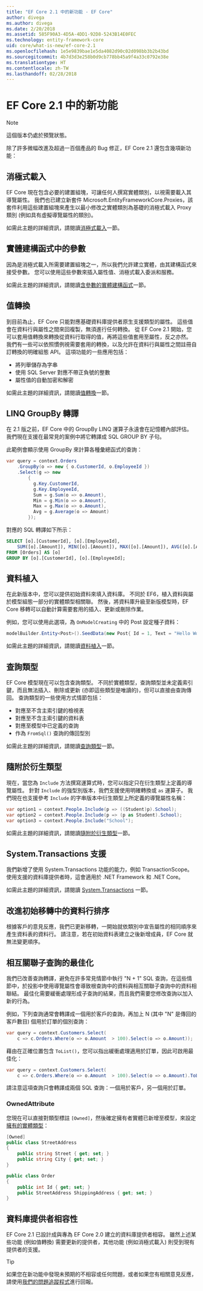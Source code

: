 ```yaml
---
title: "EF Core 2.1 中的新功能 - EF Core"
author: divega
ms.author: divega
ms.date: 2/20/2018
ms.assetid: 585F90A3-4D5A-4DD1-92D8-5243B14E0FEC
ms.technology: entity-framework-core
uid: core/what-is-new/ef-core-2.1
ms.openlocfilehash: 1e5e9839bae1e5da4082d90c02d098bb3b2b43bd
ms.sourcegitcommit: 4b7d3d3e258b0d9cb778bb45a9f4a33c0792e38e
ms.translationtype: HT
ms.contentlocale: zh-TW
ms.lasthandoff: 02/28/2018
---
```

# <a name="new-features-in-ef-core-21"></a>EF Core 2.1 中的新功能
> [!NOTE]  
> 這個版本仍處於預覽狀態。

除了許多微幅改進及超過一百個產品的 Bug 修正，EF Core 2.1 還包含幾項新功能：

## <a name="lazy-loading"></a>消極式載入
EF Core 現在包含必要的建置組塊，可讓任何人撰寫實體類別，以視需要載入其導覽屬性。 我們也已建立新套件 Microsoft.EntityFrameworkCore.Proxies，該套件利用這些建置組塊來產生以最小修改之實體類別為基礎的消極式載入 Proxy 類別 (例如具有虛擬導覽屬性的類別)。

如需此主題的詳細資訊，請閱讀[消極式載入](xref:core/querying/related-data#lazy-loading)一節。

## <a name="parameters-in-entity-constructors"></a>實體建構函式中的參數
因為是消極式載入所需要建置組塊之一，所以我們允許建立實體，由其建構函式來接受參數。 您可以使用這些參數來插入屬性值、消極式載入委派和服務。

如需此主題的詳細資訊，請閱讀[含參數的實體建構函式](xref:core/modeling/constructors)一節。

## <a name="value-conversions"></a>值轉換
到目前為止，EF Core 只能對應基礎資料庫提供者原生支援類型的屬性。 這些值會在資料行與屬性之間來回複製，無須進行任何轉換。 從 EF Core 2.1 開始，您可以套用值轉換來轉換從資料行取得的值，再將這些值套用至屬性，反之亦然。 我們有一些可以依照慣例視需要套用的轉換，以及允許在資料行與屬性之間註冊自訂轉換的明確組態 API。 這項功能的一些應用包括：

- 將列舉儲存為字串
- 使用 SQL Server 對應不帶正負號的整數
- 屬性值的自動加密和解密

如需此主題的詳細資訊，請閱讀[值轉換](xref:core/modeling/value-conversions)一節。  

## <a name="linq-groupby-translation"></a>LINQ GroupBy 轉譯
在 2.1 版之前，EF Core 中的 GroupBy LINQ 運算子永遠會在記憶體內部評估。 我們現在支援在最常見的案例中將它轉譯成 SQL GROUP BY 子句。

此範例會顯示使用 GroupBy 來計算各種彙總函式的查詢：

``` csharp
var query = context.Orders
    .GroupBy(o => new { o.CustomerId, o.EmployeeId })
    .Select(g => new
        {
          g.Key.CustomerId,
          g.Key.EmployeeId,
          Sum = g.Sum(o => o.Amount),
          Min = g.Min(o => o.Amount),
          Max = g.Max(o => o.Amount),
          Avg = g.Average(o => Amount)
        });
```

對應的 SQL 轉譯如下所示：

``` SQL
SELECT [o].[CustomerId], [o].[EmployeeId],
    SUM([o].[Amount]), MIN([o].[Amount]), MAX([o].[Amount]), AVG([o].[Amount])
FROM [Orders] AS [o]
GROUP BY [o].[CustomerId], [o].[EmployeeId];
```

## <a name="data-seeding"></a>資料植入
在此新版本中，您可以提供初始資料來填入資料庫。 不同於 EF6，植入資料與屬於模型組態一部分的實體類型相關聯。 然後，將資料庫升級至新版模型時，EF Core 移轉可以自動計算需要套用的插入、更新或刪除作業。

例如，您可以使用此選項，為 `OnModelCreating` 中的 Post 設定種子資料：

``` csharp
modelBuilder.Entity<Post>().SeedData(new Post{ Id = 1, Text = "Hello World!" });
```

如需此主題的詳細資訊，請閱讀[資料植入](xref:core/modeling/data-seeding)一節。  

## <a name="query-types"></a>查詢類型
EF Core 模型現在可以包含查詢類型。 不同於實體類型，查詢類型並未定義索引鍵，而且無法插入、刪除或更新 (亦即這些類型是唯讀的)，但可以直接由查詢傳回。 查詢類型的一些使用方式情節包括：

- 對應至不含主索引鍵的檢視表
- 對應至不含主索引鍵的資料表
- 對應至模型中已定義的查詢
- 作為 `FromSql()` 查詢的傳回型別

如需此主題的詳細資訊，請閱讀[查詢類型](xref:core/modeling/query-types)一節。

## <a name="include-for-derived-types"></a>隨附於衍生類型
現在，當您為 `Include` 方法撰寫運算式時，您可以指定只在衍生類型上定義的導覽屬性。 針對 `Include` 的強型別版本，我們支援使用明確轉換或 `as` 運算子。 我們現在也支援參考 `Include` 的字串版本中衍生類型上所定義的導覽屬性名稱：

``` csharp
var option1 = context.People.Include(p => ((Student)p).School);
var option2 = context.People.Include(p => (p as Student).School);
var option3 = context.People.Include("School");
```

如需此主題的詳細資訊，請閱讀[隨附於衍生類型](xref:core/querying/related-data#include-on-derived-types)一節。

## <a name="systemtransactions-support"></a>System.Transactions 支援
我們新增了使用 System.Transactions 功能的能力，例如 TransactionScope。 使用支援的資料庫提供者時，這會適用於 .NET Framework 和 .NET Core。

如需此主題的詳細資訊，請閱讀 [System.Transactions](xref:core/saving/transactions#using-systemtransactions) 一節。

## <a name="better-column-ordering-in-initial-migration"></a>改進初始移轉中的資料行排序
根據客戶的意見反應，我們已更新移轉，一開始就依類別中宣告屬性的相同順序來產生資料表的資料行。 請注意，若在初始資料表建立之後新增成員，EF Core 就無法變更順序。

## <a name="optimization-of-correlated-subqueries"></a>相互關聯子查詢的最佳化
我們已改善查詢轉譯，避免在許多常見情節中執行 "N + 1" SQL 查詢，在這些情節中，於投影中使用導覽屬性會導致根查詢中的資料與相互關聯子查詢中的資料相聯結。 最佳化需要緩衝處理形成子查詢的結果，而且我們需要您修改查詢以加入新的行為。

例如，下列查詢通常會轉譯成一個用於客戶的查詢，再加上 N (其中 "N" 是傳回的客戶數目) 個用於訂單的個別查詢：

``` csharp
var query = context.Customers.Select(
    c => c.Orders.Where(o => o.Amount  > 100).Select(o => o.Amount));
```

藉由在正確位置包含 `ToList()`，您可以指出緩衝處理適用於訂單，因此可啟用最佳化：

``` csharp
var query = context.Customers.Select(
    c => c.Orders.Where(o => o.Amount  > 100).Select(o => o.Amount).ToList());
```

請注意這項查詢只會轉譯成兩個 SQL 查詢：一個用於客戶，另一個用於訂單。

### <a name="ownedattribute"></a>OwnedAttribute

您現在可以直接對類型標註 `[Owned]`，然後確定擁有者實體已新增至模型，來設定[擁有的實體類型](xref:core/modeling/owned-entities)：

``` csharp
[Owned]
public class StreetAddress
{
    public string Street { get; set; }
    public string City { get; set; }
}

public class Order
{
    public int Id { get; set; }
    public StreetAddress ShippingAddress { get; set; }
}
```

## <a name="database-provider-compatibility"></a>資料庫提供者相容性

EF Core 2.1 已設計成與專為 EF Core 2.0 建立的資料庫提供者相容。 雖然上述某些功能 (例如值轉換) 需要更新的提供者，其他功能 (例如消極式載入) 則受到現有提供者的支援。

> [!TIP]
> 如果您在新功能中發現未預期的不相容或任何問題，或者如果您有相關意見反應，請使用[我們的問題追蹤程式](https://github.com/aspnet/EntityFrameworkCore/issues/new)進行回報。
